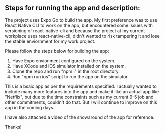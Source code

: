 ## Steps for running the app and description:

The project uses Expo Go to build the app. My first preference was to use React Native CLI to work on the app, but encountered some issues with versioning of react-native-cli and because the project at my current workplace uses react-native-cli, didn't wanted to risk tampering it and lose the stable enviornment for my work project.

Please follow the steps below for building the app:
1. Have Expo envionment configured on the system.
2. Have XCode and iOS simulator installed on the system.
3. Clone the repo and run "npm i" in the root directory.
4. Run "npm run ios" script to run the app on the simulator.

This is a bsaic app as per the requirements specified. I actually wanted to include many more features into the app and make it like an actual app like "Netflix", but due to the time constraints such as my current 9-5 job and other commitments, couldn't do that. But I will continue to improve on this app in the coming days. 

I have also attached a video of the showaround of the app for reference.

Thanks!
